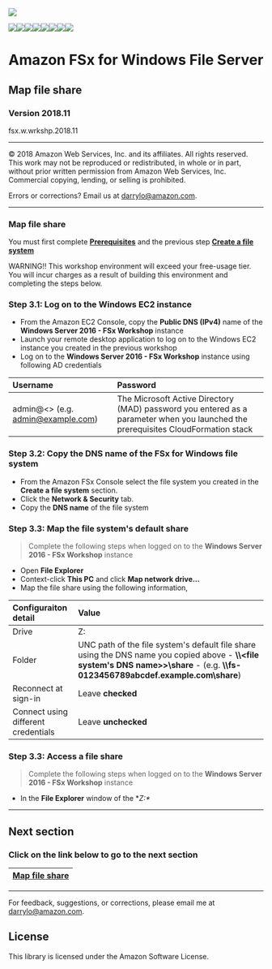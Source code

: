 ![](https://s3.amazonaws.com/aws-us-east-1/tutorial/AWS_logo_PMS_300x180.png)

![](https://s3.amazonaws.com/aws-us-east-1/tutorial/100x100_benefit_available.png)![](https://s3.amazonaws.com/aws-us-east-1/tutorial/100x100_benefit_ingergration.png)![](https://s3.amazonaws.com/aws-us-east-1/tutorial/100x100_benefit_ecryption-lock.png)![](https://s3.amazonaws.com/aws-us-east-1/tutorial/100x100_benefit_fully-managed.png)![](https://s3.amazonaws.com/aws-us-east-1/tutorial/100x100_benefit_lowcost-affordable.png)![](https://s3.amazonaws.com/aws-us-east-1/tutorial/100x100_benefit_performance.png)![](https://s3.amazonaws.com/aws-us-east-1/tutorial/100x100_benefit_scalable.png)![](https://s3.amazonaws.com/aws-us-east-1/tutorial/100x100_benefit_storage.png)

# **Amazon FSx for Windows File Server**

## Map file share

### Version 2018.11

fsx.w.wrkshp.2018.11

---

© 2018 Amazon Web Services, Inc. and its affiliates. All rights reserved. This work may not be  reproduced or redistributed, in whole or in part, without prior written permission from Amazon Web Services, Inc. Commercial copying, lending, or selling is prohibited.

Errors or corrections? Email us at [darrylo@amazon.com](mailto:darrylo@amazon.com).

---

### Map file share

You must first complete [**Prerequisites**](../0-prerequisites) and the previous step [**Create a file system**](../2-launch-clients)

WARNING!! This workshop environment will exceed your free-usage tier. You will incur charges as a result of building this environment and completing the steps below.

### Step 3.1: Log on to the Windows EC2 instance

- From the Amazon EC2 Console, copy the **Public DNS (IPv4)** name of the **Windows Server 2016 - FSx Workshop** instance
- Launch your remote desktop application to log on to the Windows EC2 instance you created in the previous workshop
- Log on to the **Windows Server 2016 - FSx Workshop** instance using following AD credentials

| Username | Password |
| :--- | :--- 
| admin@<<directory>> (e.g. admin@example.com) | The Microsoft Active Directory (MAD) password you entered as a parameter when you launched the prerequisites CloudFormation stack|

### Step 3.2: Copy the DNS name of the FSx for Windows file system

- From the Amazon FSx Console select the file system you created in the **Create a file system** section.
- Click the **Network & Security** tab.
- Copy the **DNS name** of the file system

### Step 3.3: Map the file system's default share

> Complete the following steps when logged on to the **Windows Server 2016 - FSx Workshop** instance

- Open **File Explorer**
- Context-click **This PC** and click **Map network drive...**
- Map the file share using the following information, 

| Configuraiton detail | Value 
| :--- | :--- 
| Drive | Z:
| Folder | UNC path of the file system's default file share using the DNS name you copied above - **\\\\<file system's DNS name>>\share** - (e.g. **\\\fs-0123456789abcdef.example.com\share**)
| Reconnect at sign-in | Leave **checked**
| Connect using different credentials | Leave **unchecked**

### Step 3.3: Access a file share

> Complete the following steps when logged on to the **Windows Server 2016 - FSx Workshop** instance

- In the **File Explorer** window of the **Z:\**

---
## Next section
### Click on the link below to go to the next section

| [**Map file share**](../3-map-file-share) |
| :---
---

For feedback, suggestions, or corrections, please email me at [darrylo@amazon.com](mailto:darrylo@amazon.com).

## License

This library is licensed under the Amazon Software License.
